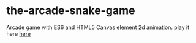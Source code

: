 # the-arcade-snake-game
Arcade game with ES6 and HTML5 Canvas element 2d animation.
play it here [here](https://abhi-kannaiah.github.io/the-arcade-snake-game/dist/)
